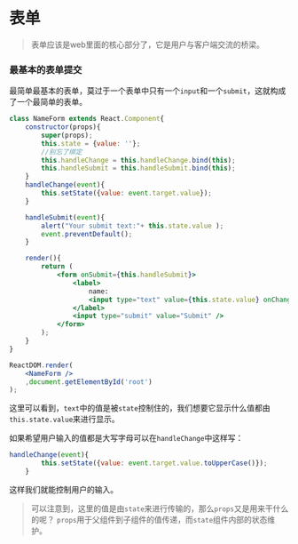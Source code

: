 # 表单

>表单应该是web里面的核心部分了，它是用户与客户端交流的桥梁。


### 最基本的表单提交

最简单最基本的表单，莫过于一个表单中只有一个`input`和一个`submit`，这就构成了一个最简单的表单。

``` jsx
class NameForm extends React.Component{
    constructor(props){
        super(props);
        this.state = {value: ''};
        //别忘了绑定
        this.handleChange = this.handleChange.bind(this);
        this.handleSubmit = this.handleSubmit.bind(this);
    }
    handleChange(event){
        this.setState({value: event.target.value});
    }

    handleSubmit(event){
        alert("Your submit text:"+ this.state.value );
        event.preventDefault();
    }

    render(){
        return (
            <form onSubmit={this.handleSubmit}>
                <label>
                    name:
                    <input type="text" value={this.state.value} onChange={this.handleChange} />
                </label>
                <input type="submit" value="Submit" />
            </form>
        );
    }
}

ReactDOM.render(
    <NameForm />
    ,document.getElementById('root')
);

```

这里可以看到，`text`中的值是被`state`控制住的，我们想要它显示什么值都由`this.state.value`来进行显示。

如果希望用户输入的值都是大写字母可以在`handleChange`中这样写：

``` jsx
handleChange(event){
        this.setState({value: event.target.value.toUpperCase()});
    }
```

这样我们就能控制用户的输入。

>可以注意到，这里的值是由`state`来进行传输的，那么`props`又是用来干什么的呢？
`props`用于父组件到子组件的值传递，而`state`组件内部的状态维护。
>
